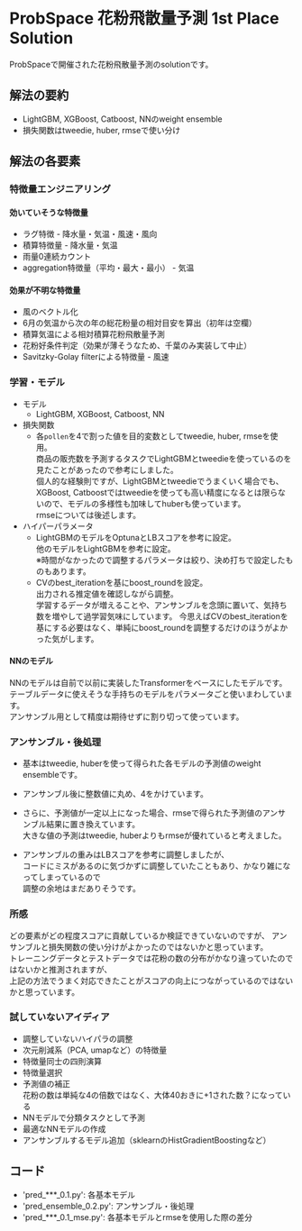 # ProbSpace 花粉飛散量予測 1st Place Solution

ProbSpaceで開催された花粉飛散量予測のsolutionです。

## 解法の要約

- LightGBM, XGBoost, Catboost, NNのweight ensemble
- 損失関数はtweedie, huber, rmseで使い分け

## 解法の各要素

### 特徴量エンジニアリング

#### 効いていそうな特徴量

- ラグ特徴 - 降水量・気温・風速・風向
- 積算特徴量 - 降水量・気温
- 雨量0連続カウント
- aggregation特徴量（平均・最大・最小） - 気温


#### 効果が不明な特徴量

- 風のベクトル化
- 6月の気温から次の年の総花粉量の相対目安を算出（初年は空欄）
- 積算気温による相対積算花粉飛散量予測
- 花粉好条件判定（効果が薄そうなため、千葉のみ実装して中止）
- Savitzky-Golay filterによる特徴量 - 風速


### 学習・モデル

- モデル
  - LightGBM, XGBoost, Catboost, NN
- 損失関数
  - 各`pollen`を4で割った値を目的変数としてtweedie, huber, rmseを使用。  
        商品の販売数を予測するタスクでLightGBMとtweedieを使っているのを見たことがあったので参考にしました。  
        個人的な経験則ですが、LightGBMとtweedieでうまくいく場合でも、XGBoost, Catboostではtweedieを使っても高い精度になるとは限らないので、モデルの多様性も加味してhuberも使っています。  
                rmseについては後述します。
- ハイパーパラメータ
  - LightGBMのモデルをOptunaとLBスコアを参考に設定。  
        他のモデルをLightGBMを参考に設定。  
        ※時間がなかったので調整するパラメータは絞り、決め打ちで設定したものもあります。
  - CVのbest_iterationを基にboost_roundを設定。  
        出力される推定値を確認しながら調整。  
        学習するデータが増えることや、アンサンブルを念頭に置いて、気持ち数を増やして過学習気味にしています。
        今思えばCVのbest_iterationを基にする必要はなく、単純にboost_roundを調整するだけのほうがよかった気がします。


#### NNのモデル

NNのモデルは自前で以前に実装したTransformerをベースにしたモデルです。  
テーブルデータに使えそうな手持ちのモデルをパラメータごと使いまわしています。  
アンサンブル用として精度は期待せずに割り切って使っています。


### アンサンブル・後処理

- 基本はtweedie, huberを使って得られた各モデルの予測値のweight ensembleです。
- アンサンブル後に整数値に丸め、4をかけています。
- さらに、予測値が一定以上になった場合、rmseで得られた予測値のアンサンブル結果に置き換えています。  
   大きな値の予測はtweedie, huberよりもrmseが優れていると考えました。

- アンサンブルの重みはLBスコアを参考に調整しましたが、  
    コードにミスがあるのに気づかずに調整していたこともあり、かなり雑になってしまっているので  
    調整の余地はまだありそうです。


### 所感

どの要素がどの程度スコアに貢献しているか検証できていないのですが、
アンサンブルと損失関数の使い分けがよかったのではないかと思っています。  
トレーニングデータとテストデータでは花粉の数の分布がかなり違っていたのではないかと推測されますが、  
上記の方法でうまく対応できたことがスコアの向上につながっているのではないかと思っています。


### 試していないアイディア

- 調整していないハイパラの調整
- 次元削減系（PCA, umapなど）の特徴量
- 特徴量同士の四則演算
- 特徴量選択
- 予測値の補正  
  花粉の数は単純な4の倍数ではなく、大体40おきに+1された数？になっている
- NNモデルで分類タスクとして予測
- 最適なNNモデルの作成
- アンサンブルするモデル追加（sklearnのHistGradientBoostingなど）


## コード

- 'pred_***_0.1.py': 各基本モデル
- 'pred_ensemble_0.2.py': アンサンブル・後処理
- 'pred_***_0.1_mse.py': 各基本モデルとrmseを使用した際の差分
